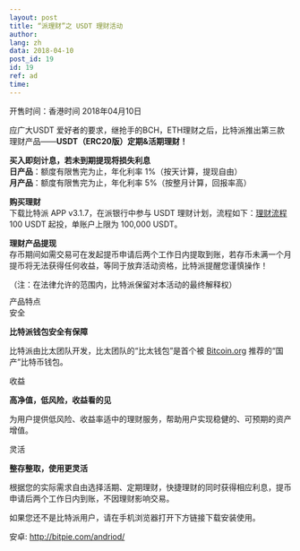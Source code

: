 ```yaml
---
layout: post
title: “派理财”之 USDT 理财活动
author: 
lang: zh
data: 2018-04-10
post_id: 19
id: 19
ref: ad
time: 
---
```


开售时间：香港时间 2018年04月10日 

应广大USDT 爱好者的要求，继抢手的BCH，ETH理财之后，比特派推出第三款理财产品——<strong>USDT（ERC20版）定期&活期理财！</strong><br/>

<strong>买入即刻计息，若未到期提现将损失利息</strong><br/>
<strong>日产品</strong>：额度有限售完为止，年化利率 1%（按天计算，提现自由）<br/>
<strong>月产品</strong>：额度有限售完为止，年化利率 5%（按整月计算，回报率高）

<strong>购买理财</strong><br/>
下载比特派 APP v3.1.7，在派银行中参与 USDT 理财计划，流程如下：<a href="http://docs.bitpie.com/zh_CN/latest/financialPlan/index.html" target="_blank">理财流程</a><br/>
100 USDT 起投，单账户上限为 100,000 USDT。

<strong>理财产品提现</strong><br/>
存币期间如需交易可在发起提币申请后两个工作日内提取到账，若存币未满一个月提币将无法获得任何收益，等同于放弃活动资格，比特派提醒您谨慎操作！<br/>
<p class="content-bch-info" style="margin-bottom:10px">（注：在法律允许的范围内，比特派保留对本活动的最终解释权）</p>

<div class="box_1">
<div class="div_h5"><span>产品特点</span></div>
<div class="t1">
<div class="div_safe">
安全
</div>
<div class="safe_info">
<p class="safe_info_p"><strong>比特派钱包安全有保障</strong></p>
<p>比特派由比太团队开发，比太团队的“比太钱包”是首个被 <a href="https://bitcoin.org/en/wallets/desktop/windows/bither/" target="_blank">Bitcoin.org</a> 推荐的“国产”比特币钱包。</p>

</div>
</div>


<div class="t1">
<div class="div_safe">
收益
</div>
<div class="safe_info">
<p class="safe_info_p"> <strong>高净值，低风险，收益看的见</strong></p>
<p>为用户提供低风险、收益率适中的理财服务，帮助用户实现稳健的、可预期的资产增值。
</p>

</div>
</div>


<div class="t1 end">
<div class="div_safe">
灵活
</div>
<div class="safe_info">
<p class="safe_info_p"> <strong>整存整取，使用更灵活</strong></p>
<p>根据您的实际需求自由选择活期、定期理财，快捷理财的同时获得相应利息，提币申请后两个工作日内到账，不因理财影响交易。
</p>

</div>
</div>

</div>

<p class="content-bch-p">如果您还不是比特派用户，请在手机浏览器打开下方链接下载安装使用。</p>

<p class="content-bch-p bch-download">安卓: <a class="link_app android" href="http://bitpie.com/android/" target="_blank">http://bitpie.com/andriod/</a><br/>




